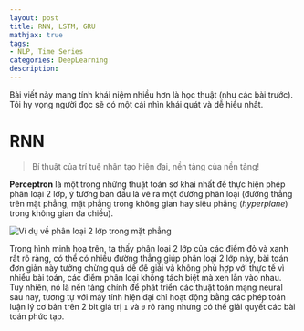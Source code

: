 ```yaml
---
layout: post
title: RNN, LSTM, GRU
mathjax: true
tags:
- NLP, Time Series
categories: DeepLearning
description: 
---
```


Bài viết này mang tính khái niệm nhiều hơn là học thuật (như các bài trước). Tôi hy vọng người đọc sẽ có một cái nhìn khái quát và dễ hiểu nhất.

# RNN 

> Bí thuật của trí tuệ nhân tạo hiện đại, nền tảng của nền tảng!

**Perceptron** là một trong những thuật toán sơ khai nhất để thực hiện phép phân loại 2 lớp, ý tưởng ban đầu là vẽ ra một đường phân loại (đường thẳng trên mặt phẳng, mặt phẳng trong không gian hay siêu phẳng (*hyperplane*) trong không gian đa chiều).

![Ví dụ về phân loại 2 lớp trong mặt phẳng](/MLDL/assets/img/perceptron_1.png)

Trong hình minh hoạ trên, ta thấy phân loại 2 lớp của các điểm đỏ và xanh rất rõ ràng, có thể có nhiều đường thẳng giúp phân loại 2 lớp này, bài toán đơn giản này tưởng chừng quá dễ để giải và không phù hợp với thực tế vì nhiều bài toán, các điểm phân loại không tách biệt mà xen lẫn vào nhau. Tuy nhiên, nó là nền tảng chính để phát triển các thuật toán mạng neural sau nay, tương tự với máy tính hiện đại chỉ hoạt động bằng các phép toán luận lý cơ bản trên 2 bit giá trị `1` và `0` rõ ràng nhưng có thể giải quyết các bài toán phức tạp.
